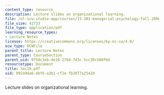 ```yaml
---
content_type: resource
description: Lecture slides on organizational learning.
file: /ol-ocw-studio-app/courses/15-301-managerial-psychology-fall-2006/092a9da6dbf6a3b1cf2efb2077a2542d_lec18.pdf
file_size: 42733
file_type: application/pdf
learning_resource_types:
- Lecture Notes
license: https://creativecommons.org/licenses/by-nc-sa/4.0/
ocw_type: OCWFile
parent_title: Lecture Notes
parent_type: CourseSection
parent_uid: 9758c3eb-de20-276d-7d3c-5cc30c580f9d
resourcetype: Document
title: lec18.pdf
uid: 092a9da6-dbf6-a3b1-cf2e-fb2077a2542d
---
```

Lecture slides on organizational learning.